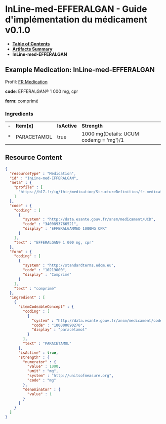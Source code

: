 # InLine-med-EFFERALGAN - Guide d'implémentation du médicament v0.1.0

* [**Table of Contents**](toc.md)
* [**Artifacts Summary**](artifacts.md)
* **InLine-med-EFFERALGAN**

## Example Medication: InLine-med-EFFERALGAN

Profil: [FR Medication](StructureDefinition-fr-medication.md)

**code**: EFFERALGAN® 1 000 mg, cpr

**form**: comprimé

### Ingredients

| | | | |
| :--- | :--- | :--- | :--- |
| - | **Item[x]** | **IsActive** | **Strength** |
| * | PARACETAMOL | true | 1000 mg(Details: UCUM codemg = 'mg')/1 |



## Resource Content

```json
{
  "resourceType" : "Medication",
  "id" : "InLine-med-EFFERALGAN",
  "meta" : {
    "profile" : [
      "https://hl7.fr/ig/fhir/medication/StructureDefinition/fr-medication"
    ]
  },
  "code" : {
    "coding" : [
      {
        "system" : "http://data.esante.gouv.fr/ansm/medicament/UCD",
        "code" : "3400893766521",
        "display" : "EFFERALGANMED 1000MG CPR"
      }
    ],
    "text" : "EFFERALGAN® 1 000 mg, cpr"
  },
  "form" : {
    "coding" : [
      {
        "system" : "http://standardterms.edqm.eu",
        "code" : "10219000",
        "display" : "Comprimé"
      }
    ],
    "text" : "comprimé"
  },
  "ingredient" : [
    {
      "itemCodeableConcept" : {
        "coding" : [
          {
            "system" : "http://data.esante.gouv.fr/ansm/medicament/codeSMS",
            "code" : "100000090270",
            "display" : "paracétamol"
          }
        ],
        "text" : "PARACETAMOL"
      },
      "isActive" : true,
      "strength" : {
        "numerator" : {
          "value" : 1000,
          "unit" : "mg",
          "system" : "http://unitsofmeasure.org",
          "code" : "mg"
        },
        "denominator" : {
          "value" : 1
        }
      }
    }
  ]
}

```
